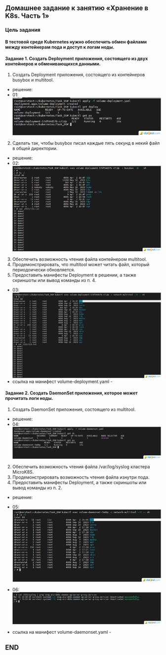 ## Домашнее задание к занятию «Хранение в K8s. Часть 1» 

### Цель задания 
#### В тестовой среде Kubernetes нужно обеспечить обмен файлами между контейнерам пода и доступ к логам ноды. 

#### Задание 1. Создать Deployment приложения, состоящего из двух контейнеров и обменивающихся данными.
1. Создать Deployment приложения, состоящего из контейнеров busybox и multitool.
* решение:
* 01: ![01](img/01.png)
2. Сделать так, чтобы busybox писал каждые пять секунд в некий файл в общей директории.
* решение:
* 02: ![02](img/02.png)
3. Обеспечить возможность чтения файла контейнером multitool.
4. Продемонстрировать, что multitool может читать файл, который периодоически обновляется.
5. Предоставить манифесты Deployment в решении, а также скриншоты или вывод команды из п. 4.
* 03: ![03](img/03.png)
* ссылка на манифест volume-deployment.yaml - 

#### Задание 2. Создать DaemonSet приложения, которое может прочитать логи ноды.
1. Создать DaemonSet приложения, состоящего из multitool.
* решение:
* 04: ![04](img/04.png)
2. Обеспечить возможность чтения файла /var/log/syslog кластера MicroK8S.
3. Продемонстрировать возможность чтения файла изнутри пода.
4. Предоставить манифесты Deployment, а также скриншоты или вывод команды из п. 2.
* решение:
* 05: ![05](img/05.png)

* 06: ![06](img/06.png)
* ссылка на манифест volume-daemonset.yaml -

## END